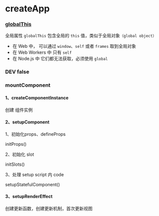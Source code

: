 # createApp


### [globalThis](https://www.9991024.com/JavaScript/built-in-objects/globalThis.html)

全局属性 `globalThis` 包含全局的 `this` 值，类似于全局对象`（global object）`

- 在 Web 中，
  可以通过 `window`、`self` 或者 `frames` 取到全局对象
- 在 Web Workers 中
  只有 `self` 
- 在 Node.js 中
  它们都无法获取，必须使用 `global`


### __DEV__ false  

### mountComponent

#### 1、createComponentInstance

创建 组件实例

#### 2、setupComponent

1、初始化props、defineProps

  initProps()

2、初始化 slot

  initSlots()

3、处理 setup script 内 code

  setupStatefulComponent()

#### 3、setupRenderEffect

创建更新函数，创建更新机制，首次更新视图
